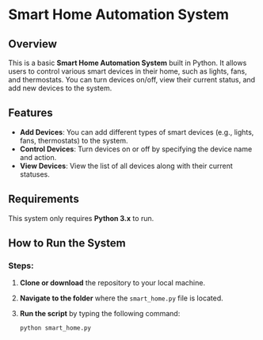 # Smart Home Automation System

## Overview
This is a basic **Smart Home Automation System** built in Python. It allows users to control various smart devices in their home, such as lights, fans, and thermostats. You can turn devices on/off, view their current status, and add new devices to the system.

## Features
- **Add Devices**: You can add different types of smart devices (e.g., lights, fans, thermostats) to the system.
- **Control Devices**: Turn devices on or off by specifying the device name and action.
- **View Devices**: View the list of all devices along with their current statuses.

## Requirements
This system only requires **Python 3.x** to run.

## How to Run the System

### Steps:
1. **Clone or download** the repository to your local machine.
   
2. **Navigate to the folder** where the `smart_home.py` file is located.

3. **Run the script** by typing the following command:
   ```bash
   python smart_home.py
